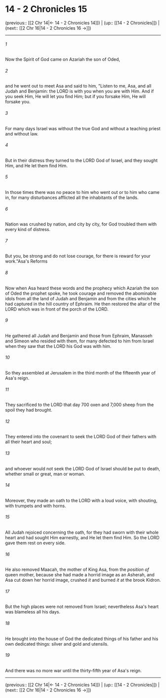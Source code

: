 # 14 - 2 Chronicles 15

(previous:: [[2 Chr 14|← 14 - 2 Chronicles 14]]) | (up:: [[14 - 2 Chronicles]]) | (next:: [[2 Chr 16|14 - 2 Chronicles 16 →]])

***


###### 1 
Now the Spirit of God came on Azariah the son of Oded, 

###### 2 
and he went out to meet Asa and said to him, "Listen to me, Asa, and all Judah and Benjamin: the LORD is with you when you are with Him. And if you seek Him, He will let you find Him; but if you forsake Him, He will forsake you. 

###### 3 
For many days Israel was without the true God and without a teaching priest and without law. 

###### 4 
But in their distress they turned to the LORD God of Israel, and they sought Him, and He let them find Him. 

###### 5 
In those times there was no peace to him who went out or to him who came in, for many disturbances afflicted all the inhabitants of the lands. 

###### 6 
Nation was crushed by nation, and city by city, for God troubled them with every kind of distress. 

###### 7 
But you, be strong and do not lose courage, for there is reward for your work."Asa's Reforms 

###### 8 
Now when Asa heard these words and the prophecy which Azariah the son of Oded the prophet spoke, he took courage and removed the abominable idols from all the land of Judah and Benjamin and from the cities which he had captured in the hill country of Ephraim. He then restored the altar of the LORD which was in front of the porch of the LORD. 

###### 9 
He gathered all Judah and Benjamin and those from Ephraim, Manasseh and Simeon who resided with them, for many defected to him from Israel when they saw that the LORD his God was with him. 

###### 10 
So they assembled at Jerusalem in the third month of the fifteenth year of Asa's reign. 

###### 11 
They sacrificed to the LORD that day 700 oxen and 7,000 sheep from the spoil they had brought. 

###### 12 
They entered into the covenant to seek the LORD God of their fathers with all their heart and soul; 

###### 13 
and whoever would not seek the LORD God of Israel should be put to death, whether small or great, man or woman. 

###### 14 
Moreover, they made an oath to the LORD with a loud voice, with shouting, with trumpets and with horns. 

###### 15 
All Judah rejoiced concerning the oath, for they had sworn with their whole heart and had sought Him earnestly, and He let them find Him. So the LORD gave them rest on every side. 

###### 16 
He also removed Maacah, the mother of King Asa, from the _position of_ queen mother, because she had made a horrid image as an Asherah, and Asa cut down her horrid image, crushed _it_ and burned _it_ at the brook Kidron. 

###### 17 
But the high places were not removed from Israel; nevertheless Asa's heart was blameless all his days. 

###### 18 
He brought into the house of God the dedicated things of his father and his own dedicated things: silver and gold and utensils. 

###### 19 
And there was no more war until the thirty-fifth year of Asa's reign.

***

(previous:: [[2 Chr 14|← 14 - 2 Chronicles 14]]) | (up:: [[14 - 2 Chronicles]]) | (next:: [[2 Chr 16|14 - 2 Chronicles 16 →]])
